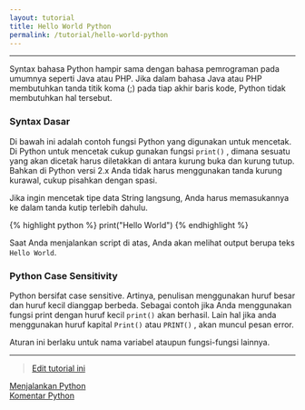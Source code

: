 ```yaml
---
layout: tutorial
title: Hello World Python
permalink: /tutorial/hello-world-python
---
```


---

Syntax bahasa Python hampir sama dengan bahasa pemrograman pada umumnya seperti Java atau PHP. Jika dalam bahasa Java atau PHP membutuhkan tanda titik koma (;) pada tiap akhir baris kode, Python tidak membutuhkan hal tersebut.

### Syntax Dasar
Di bawah ini adalah contoh fungsi Python yang digunakan untuk mencetak. Di Python untuk mencetak cukup gunakan fungsi `print()` , dimana sesuatu yang akan dicetak harus diletakkan di antara kurung buka dan kurung tutup. Bahkan di Python versi 2.x Anda tidak harus menggunakan tanda kurung kurawal, cukup pisahkan dengan spasi.

Jika ingin mencetak tipe data String langsung, Anda harus memasukannya ke dalam tanda kutip terlebih dahulu.

{% highlight python %}
print("Hello World")
{% endhighlight %}


Saat Anda menjalankan script di atas, Anda akan melihat output berupa teks `Hello World`.


### Python Case Sensitivity
Python bersifat case sensitive. Artinya, penulisan menggunakan huruf besar dan huruf kecil dianggap berbeda. Sebagai contoh jika Anda menggunakan fungsi print dengan huruf kecil `print()` akan berhasil. Lain hal jika anda menggunakan huruf kapital `Print()` atau `PRINT()` , akan muncul pesan error.

Aturan ini berlaku untuk nama variabel ataupun fungsi-fungsi lainnya.

---
> [Edit tutorial ini](https://github.com/belajarpythoncom/belajarpythoncom.github.io/edit/master/tutorials/hello-world-python.md)

<div class="row navigation-tutorial">
    <div class="col-md-6 prev-tutorial">
        <a href="/tutorial/menjalankan-python"><i class="fas fa-arrow-circle-left"></i>Menjalankan Python</a>
    </div>
    <div class="col-md-6 next-tutorial">
        <a href="/tutorial/komentar-python" class="hoverable">Komentar Python<i class="fas fa-arrow-circle-right"></i></a>
    </div>
</div>
